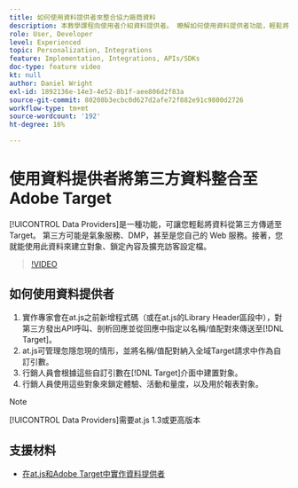 ```yaml
---
title: 如何使用資料提供者來整合協力廠商資料
description: 本教學課程向使用者介紹資料提供者。 瞭解如何使用資料提供者功能，輕鬆將資料從第三方傳遞至Adobe Target。
role: User, Developer
level: Experienced
topic: Personalization, Integrations
feature: Implementation, Integrations, APIs/SDKs
doc-type: feature video
kt: null
author: Daniel Wright
exl-id: 1892136e-14e3-4e52-8b1f-aee806d2f83a
source-git-commit: 80208b3ecbc0d627d2afe72f882e91c9800d2726
workflow-type: tm+mt
source-wordcount: '192'
ht-degree: 16%

---
```


# 使用資料提供者將第三方資料整合至Adobe Target

[!UICONTROL Data Providers]是一種功能，可讓您輕鬆將資料從第三方傳遞至Target。  第三方可能是氣象服務、DMP，甚至是您自己的 Web 服務。接著，您就能使用此資料來建立對象、鎖定內容及擴充訪客設定檔。

>[!VIDEO](https://video.tv.adobe.com/v/22349/?quality=12)

## 如何使用資料提供者

1. 實作專家會在at.js之前新增程式碼（或在at.js的Library Header區段中），對第三方發出API呼叫、剖析回應並從回應中指定以名稱/值配對來傳送至[!DNL Target]。
1. at.js可管理忽隱忽現的情形，並將名稱/值配對納入全域Target請求中作為自訂引數。
1. 行銷人員會根據這些自訂引數在[!DNL Target]介面中建置對象。
1. 行銷人員使用這些對象來鎖定體驗、活動和量度，以及用於報表對象。

>[!NOTE]
>
>[!UICONTROL Data Providers]需要at.js 1.3或更高版本

## 支援材料

* [在at.js和Adobe Target中實作資料提供者](implement-data-providers-to-integrate-third-party-data.md)
